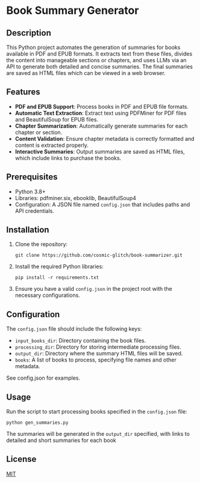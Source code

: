 
# Book Summary Generator

## Description

This Python project automates the generation of summaries for books available in PDF and EPUB formats. It extracts text from these files, divides the content into manageable sections or chapters, and uses LLMs via an API to generate both detailed and concise summaries. The final summaries are saved as HTML files which can be viewed in a web browser.

## Features

- **PDF and EPUB Support**: Process books in PDF and EPUB file formats.
- **Automatic Text Extraction**: Extract text using PDFMiner for PDF files and BeautifulSoup for EPUB files.
- **Chapter Summarization**: Automatically generate summaries for each chapter or section.
- **Content Validation**: Ensure chapter metadata is correctly formatted and content is extracted properly.
- **Interactive Summaries**: Output summaries are saved as HTML files, which include links to purchase the books.

## Prerequisites

- Python 3.8+
- Libraries: pdfminer.six, ebooklib, BeautifulSoup4
- Configuration: A JSON file named `config.json` that includes paths and API credentials.

## Installation

1. Clone the repository:
   ```
   git clone https://github.com/cosmic-glitch/book-summarizer.git
   ```
2. Install the required Python libraries:
   ```
   pip install -r requirements.txt
   ```
3. Ensure you have a valid `config.json` in the project root with the necessary configurations.

## Configuration

The `config.json` file should include the following keys:
- `input_books_dir`: Directory containing the book files.
- `processing_dir`: Directory for storing intermediate processing files.
- `output_dir`: Directory where the summary HTML files will be saved.
- `books`: A list of books to process, specifying file names and other metadata.

See config.json for examples.

## Usage

Run the script to start processing books specified in the `config.json` file:
```
python gen_summaries.py
```

The summaries will be generated in the `output_dir` specified, with links to detailed and short summaries for each book

## License

[MIT](https://choosealicense.com/licenses/mit/)

